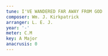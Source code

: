 ```yaml
---
tune: I'VE WANDERED FAR AWAY FROM GOD
composer: Wm. J. Kirkpatrick
arranger: L. E. J.
year: '-'
meter: C.M
key: A Major
anacrusis: 0
---
```

